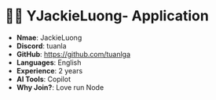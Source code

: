 #  🧑‍💻 YJackieLuong- Application

- **Nmae**: JackieLuong 
- **Discord**: tuanla
- **GitHub**: https://github.com/tuanlga
- **Languages**: English
- **Experience**: 2 years
- **AI Tools**: Copilot
- **Why Join?**: Love run Node


